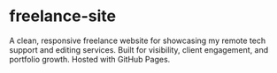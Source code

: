 # freelance-site
A clean, responsive freelance website for showcasing my remote tech support and editing services. Built for visibility, client engagement, and portfolio growth. Hosted with GitHub Pages.
